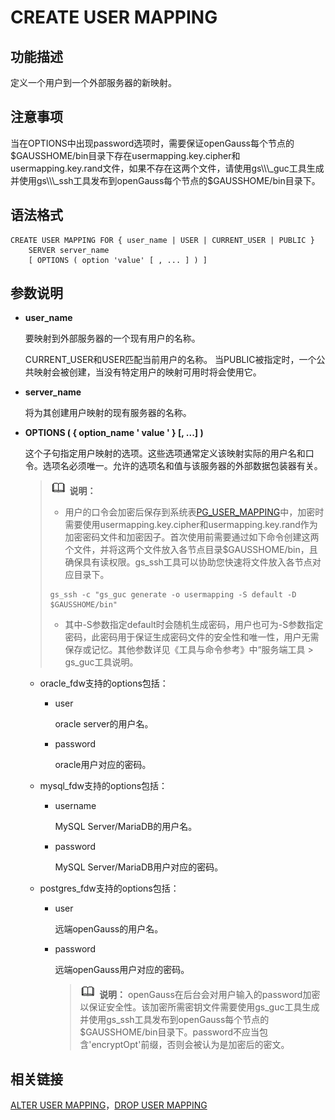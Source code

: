 # CREATE USER MAPPING<a name="ZH-CN_TOPIC_0289899891"></a>

## 功能描述<a name="zh-cn_topic_0283136906_section55185111610"></a>

定义一个用户到一个外部服务器的新映射。

## 注意事项<a name="section720610212575"></a>

当在OPTIONS中出现password选项时，需要保证openGauss每个节点的$GAUSSHOME/bin目录下存在usermapping.key.cipher和usermapping.key.rand文件，如果不存在这两个文件，请使用gs\\\_guc工具生成并使用gs\\\_ssh工具发布到openGauss每个节点的$GAUSSHOME/bin目录下。

## 语法格式<a name="zh-cn_topic_0283136906_section109016567611"></a>

```
CREATE USER MAPPING FOR { user_name | USER | CURRENT_USER | PUBLIC }
    SERVER server_name
    [ OPTIONS ( option 'value' [ , ... ] ) ]
```

## 参数说明<a name="zh-cn_topic_0283136906_section92521051372"></a>

-   **user\_name**

    要映射到外部服务器的一个现有用户的名称。

    CURRENT\_USER和USER匹配当前用户的名称。 当PUBLIC被指定时，一个公共映射会被创建，当没有特定用户的映射可用时将会使用它。

-   **server\_name**

    将为其创建用户映射的现有服务器的名称。

-   **OPTIONS \(  \{ option\_name ' value '  \}  \[, ...\] \)**

    这个子句指定用户映射的选项。这些选项通常定义该映射实际的用户名和口令。选项名必须唯一。允许的选项名和值与该服务器的外部数据包装器有关。

    >![](public_sys-resources/icon-note.gif) **说明：** 
    >-   用户的口令会加密后保存到系统表[PG\_USER\_MAPPING](../DatabaseReference/PG_USER_MAPPING.md)中，加密时需要使用usermapping.key.cipher和usermapping.key.rand作为加密密码文件和加密因子。首次使用前需要通过如下命令创建这两个文件，并将这两个文件放入各节点目录$GAUSSHOME/bin，且确保具有读权限。gs\_ssh工具可以协助您快速将文件放入各节点对应目录下。
    >    ```
    >    gs_ssh -c "gs_guc generate -o usermapping -S default -D $GAUSSHOME/bin"
    >    ```
    >-   其中-S参数指定default时会随机生成密码，用户也可为-S参数指定密码，此密码用于保证生成密码文件的安全性和唯一性，用户无需保存或记忆。其他参数详见《工具与命令参考》中“服务端工具 \> gs\_guc工具说明。

    -   oracle\_fdw支持的options包括：
        -   user

            oracle server的用户名。

        -   password

            oracle用户对应的密码。

    -   mysql\_fdw支持的options包括：
        -   username

            MySQL Server/MariaDB的用户名。

        -   password

            MySQL Server/MariaDB用户对应的密码。

    -   postgres\_fdw支持的options包括：
        -   user

            远端openGauss的用户名。

        -   password

            远端openGauss用户对应的密码。

            >![](public_sys-resources/icon-note.gif) **说明：** 
            >openGauss在后台会对用户输入的password加密以保证安全性。该加密所需密钥文件需要使用gs\_guc工具生成并使用gs\_ssh工具发布到openGauss每个节点的$GAUSSHOME/bin目录下。password不应当包含'encryptOpt'前缀，否则会被认为是加密后的密文。




## 相关链接<a name="zh-cn_topic_0283136906_section1513111133713"></a>

[ALTER USER MAPPING](ALTER-USER-MAPPING.md)，[DROP USER MAPPING](DROP-USER-MAPPING.md)

